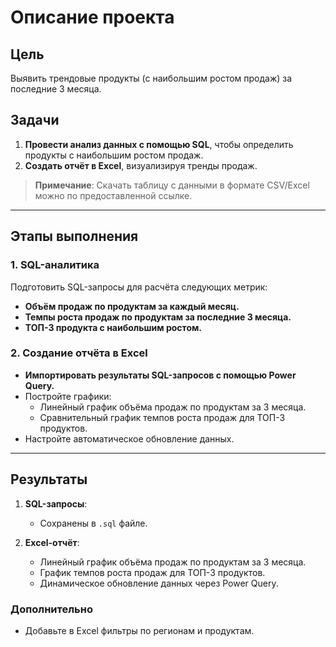 # Описание проекта

## Цель
Выявить трендовые продукты (с наибольшим ростом продаж) за последние 3 месяца.

## Задачи
1. **Провести анализ данных с помощью SQL**, чтобы определить продукты с наибольшим ростом продаж.
2. **Создать отчёт в Excel**, визуализируя тренды продаж.

> **Примечание**: Скачать таблицу с данными в формате CSV/Excel можно по предоставленной ссылке.

---

## Этапы выполнения

### 1. SQL-аналитика
Подготовить SQL-запросы для расчёта следующих метрик:
- **Объём продаж по продуктам за каждый месяц.**
- **Темпы роста продаж по продуктам за последние 3 месяца.**
- **ТОП-3 продукта с наибольшим ростом.**

### 2. Создание отчёта в Excel
- **Импортировать результаты SQL-запросов с помощью Power Query.**
- Постройте графики:
  - Линейный график объёма продаж по продуктам за 3 месяца.
  - Сравнительный график темпов роста продаж для ТОП-3 продуктов.
- Настройте автоматическое обновление данных.

---

## Результаты

1. **SQL-запросы**:
   - Сохранены в `.sql` файле.

2. **Excel-отчёт**:
   - Линейный график объёма продаж по продуктам за 3 месяца.
   - График темпов роста продаж для ТОП-3 продуктов.
   - Динамическое обновление данных через Power Query.

### Дополнительно
- Добавьте в Excel фильтры по регионам и продуктам.
